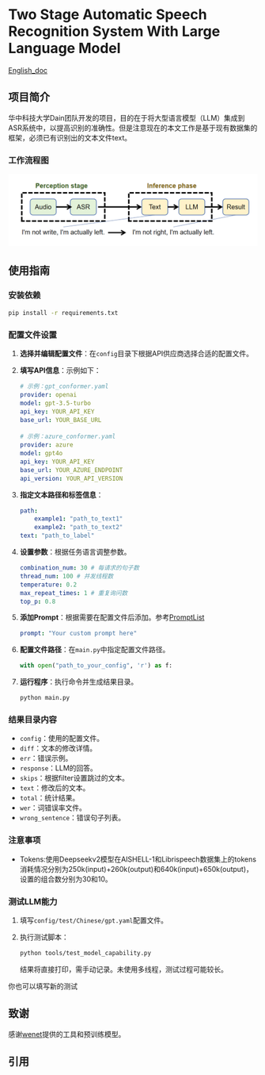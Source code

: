 
# Two Stage Automatic Speech Recognition System With Large Language Model
[English_doc](./README.md)
## 项目简介
华中科技大学Dain团队开发的项目，目的在于将大型语言模型（LLM）集成到ASR系统中，以提高识别的准确性。但是注意现在的本文工作是基于现有数据集的框架，必须已有识别出的文本文件text。

### 工作流程图
![两阶段识别流程图](./two_stage_recognition.png)


## 使用指南

### 安装依赖
```bash
pip install -r requirements.txt
```

### 配置文件设置
1. **选择并编辑配置文件**：在`config`目录下根据API供应商选择合适的配置文件。
2. **填写API信息**：示例如下：

    ```yaml
    # 示例：gpt_conformer.yaml
    provider: openai
    model: gpt-3.5-turbo
    api_key: YOUR_API_KEY
    base_url: YOUR_BASE_URL

    # 示例：azure_conformer.yaml
    provider: azure
    model: gpt4o
    api_key: YOUR_API_KEY
    base_url: YOUR_AZURE_ENDPOINT
    api_version: YOUR_API_VERSION
    ```

3. **指定文本路径和标签信息**：

    ```yaml
    path:
        example1: "path_to_text1"
        example2: "path_to_text2"
    text: "path_to_label"
    ```

4. **设置参数**：根据任务语言调整参数。

    ```yaml
    combination_num: 30 # 每请求的句子数
    thread_num: 100 # 并发线程数
    temperature: 0.2
    max_repeat_times: 1 # 重复询问数
    top_p: 0.8
    ```

5. **添加Prompt**：根据需要在配置文件后添加。参考[PromptList](./config/PromptList.md)

    ```yaml
    prompt: "Your custom prompt here"
    ```

6. **配置文件路径**：在`main.py`中指定配置文件路径。

    ```python
    with open("path_to_your_config", 'r') as f:
    ```

7. **运行程序**：执行命令并生成结果目录。

    ```bash
    python main.py
    ```

### 结果目录内容
- `config`：使用的配置文件。
- `diff`：文本的修改详情。
- `err`：错误示例。
- `response`：LLM的回答。
- `skips`：根据filter设置跳过的文本。
- `text`：修改后的文本。
- `total`：统计结果。
- `wer`：词错误率文件。
- `wrong_sentence`：错误句子列表。

### 注意事项


- Tokens:使用Deepseekv2模型在AISHELL-1和Librispeech数据集上的tokens消耗情况分别为250k(input)+260k(output)和640k(input)+650k(output)，设置的组合数分别为30和10。


### 测试LLM能力
1. 填写`config/test/Chinese/gpt.yaml`配置文件。
2. 执行测试脚本：

    ```bash
    python tools/test_model_capability.py
    ```

    结果将直接打印，需手动记录。未使用多线程，测试过程可能较长。

你也可以填写新的测试

## 致谢
感谢[wenet](https://github.com/wenet-e2e/wenet/blob/main/README.md)提供的工具和预训练模型。

## 引用

